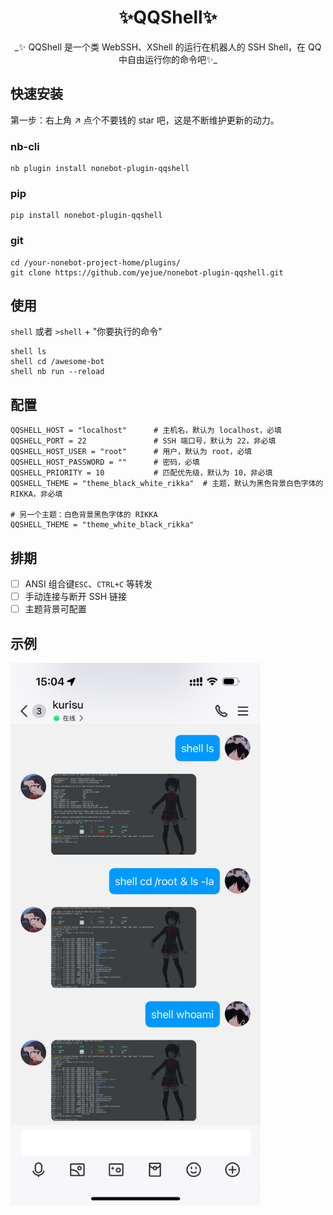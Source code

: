
<h1 align="center">✨QQShell✨</h1>
<p align="center">
_✨ QQShell 是一个类 WebSSH、XShell 的运行在机器人的 SSH Shell，在 QQ 中自由运行你的命令吧✨_
</p>


## 快速安装

第一步：右上角 ↗ 点个不要钱的 star 吧，这是不断维护更新的动力。

### nb-cli

```shell
nb plugin install nonebot-plugin-qqshell
```
### pip

```shell
pip install nonebot-plugin-qqshell
```

### git

```shell
cd /your-nonebot-project-home/plugins/
git clone https://github.com/yejue/nonebot-plugin-qqshell.git
```

## 使用
`shell` 或者 `>shell` + "你要执行的命令"
```text
shell ls
shell cd /awesome-bot
shell nb run --reload
```

## 配置
```text
QQSHELL_HOST = "localhost"      # 主机名，默认为 localhost，必填
QQSHELL_PORT = 22               # SSH 端口号，默认为 22，非必填
QQSHELL_HOST_USER = "root"      # 用户，默认为 root，必填
QQSHELL_HOST_PASSWORD = ""      # 密码，必填
QQSHELL_PRIORITY = 10           # 匹配优先级，默认为 10，非必填
QQSHELL_THEME = "theme_black_white_rikka"  # 主题，默认为黑色背景白色字体的 RIKKA，非必填

# 另一个主题：白色背景黑色字体的 RIKKA
QQSHELL_THEME = "theme_white_black_rikka"
```

## 排期
 - [ ] ANSI 组合键`ESC`、`CTRL+C` 等转发
 - [ ] 手动连接与断开 SSH 链接
 - [ ] 主题背景可配置

## 示例

<img src="img.png" width="400"></img>
